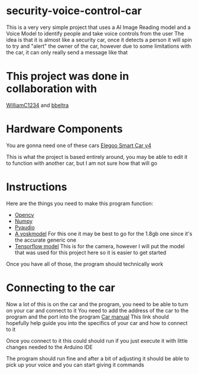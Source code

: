 # security-voice-control-car
This is a very very simple project that uses a AI Image Reading model and a Voice Model to identify people and take voice controls from the user
The idea is that it is almost like a security car, once it detects a person it will spin to try and "alert" the owner of the car, however due to some limitations with the car, it can only really send a message like that

# This project was done in collaboration with
[WilliamC1234](https://github.com/WilliamC1234) and [bbeltra](https://github.com/bbeltra)

# Hardware Components
You are gonna need one of these cars
[Elegoo Smart Car v4](https://us.elegoo.com/products/elegoo-smart-robot-car-kit-v-4-0?srsltid=AfmBOoqPuPuBWAyRUrXPEGc86NutonWYCew_cnta1a6-40fRDaGKVDom)

This is what the project is based entirely around, you may be able to edit it to function with another car, but I am not sure how that will go

# Instructions
Here are the things you need to make this program function:

- [Opencv](https://pypi.org/project/opencv-python/)
- [Numpy](https://numpy.org/install/)
- [Pyaudio](https://pypi.org/project/PyAudio/)
- [A voskmodel](https://alphacephei.com/vosk/models) For this one it may be best to go for the 1.8gb one since it's the accurate generic one
- [Tensorflow model](https://www.tensorflow.org/) This is for the camera, however I will put the model that was used for this project here so it is easier to get started

Once you have all of those, the program should technically work

# Connecting to the car
Now a lot of this is on the car and the program, you need to be able to turn on your car and connect to it
You need to add the address of the car to the program and the port into the program
[Car manual](https://drive.google.com/drive/folders/1FmqoM8KrJYJkFXHQnQBTL6xnNQ4cgTCa)
This link should hopefully help guide you into the specifics of your car and how to connect to it

Once you connect to it this could should run if you just execute it with little changes needed to the Arduino IDE

The program should run fine and after a bit of adjusting it should be able to pick up your voice and you can start giving it commands

